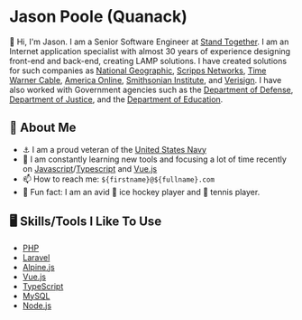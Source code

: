 # Jason Poole (Quanack)

👋 Hi, I'm Jason. I am a Senior Software Engineer at [Stand Together](https://standtogether.org). 
I am an Internet application specialist with almost 30 years of experience designing front-end and back-end, creating LAMP solutions. I have created solutions for such companies as [National Geographic](http://www.nationalgeographic.com/), [Scripps Networks](http://www.scrippsnetworksinteractive.com/), [Time Warner Cable](http://www.timewarnercable.com/), [America Online](http://www.aol.com/), [Smithsonian Institute](http://www.si.edu/), and [Verisign](http://www.verisign.com/). I have also worked with Government agencies such as the [Department of Defense](http://www.defense.gov/), [Department of Justice](http://www.justice.gov/), and the [Department of Education](http://www.ed.gov/).

## 🧅 About Me

- ⚓ I am a proud veteran of the [United States Navy](http://www.navy.mil/)
- 📓 I am constantly learning new tools and focusing a lot of time recently on [Javascript](https://www.javascript.com/)/[Typescript](https://www.typescriptlang.org/) and [Vue.js](https://vuejs.org/)
- 📫 How to reach me: `${firstname}@${fullname}.com`
- 🤪 Fun fact: I am an avid 🏒 ice hockey player and 🎾 tennis player.

## 🖥️ Skills/Tools I Like To Use

- [PHP](https://www.php.net/)
- [Laravel](https://laravel.com/)
- [Alpine.js](https://alpinejs.dev/)
- [Vue.js](https://vuejs.org/)
- [TypeScript](https://www.typescriptlang.org/)
- [MySQL](https://www.mysql.com/)
- [Node.js](https://nodejs.org/)
